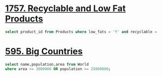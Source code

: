# [1757. Recyclable and Low Fat Products](https://leetcode.com/problems/recyclable-and-low-fat-products)
```sql
select product_id from Products where low_fats = 'Y' and recyclable = 'Y'
```

# [595. Big Countries](https://leetcode.com/problems/big-countries)
```sql
select name,population,area from World 
where area >= 3000000 OR population >= 25000000;
```